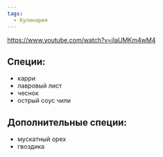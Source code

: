 ```yaml
---
tags:
  - Кулинария
---
```


https://www.youtube.com/watch?v=iIaUMKm4wM4

## Специи:
- карри
- лавровый лист
- чеснок
- острый соус чили

## Дополнительные специи:
- мускатный орех
- гвоздика
